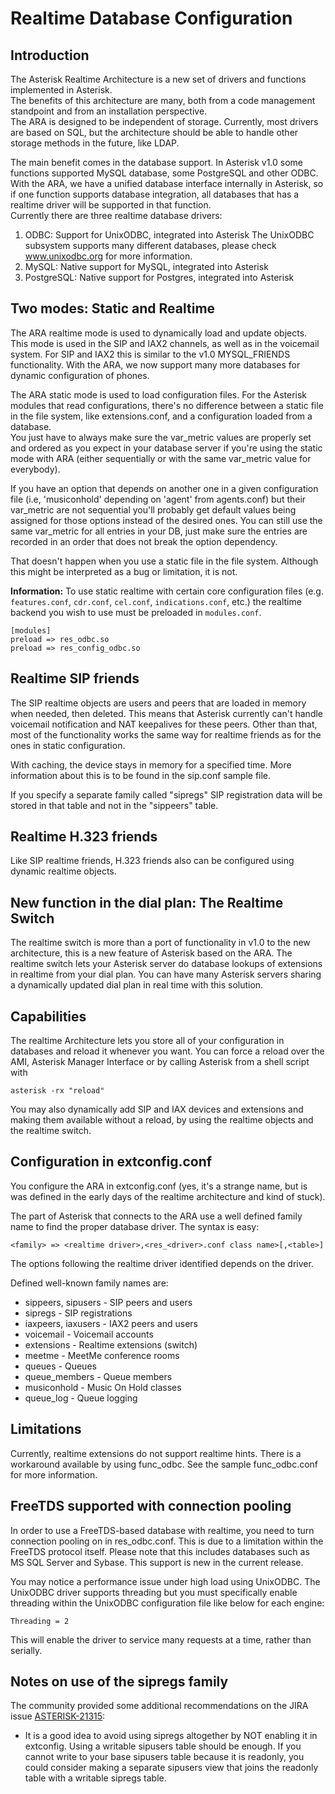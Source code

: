 
# Realtime Database Configuration

## Introduction

The Asterisk Realtime Architecture is a new set of drivers and functions implemented in Asterisk.  
 The benefits of this architecture are many, both from a code management standpoint and from an installation perspective.  
 The ARA is designed to be independent of storage. Currently, most drivers are based on SQL, but the architecture should be able to handle other storage methods in the future, like LDAP.

The main benefit comes in the database support. In Asterisk v1.0 some functions supported MySQL database, some PostgreSQL and other ODBC. With the ARA, we have a unified database interface internally in Asterisk, so if one function supports database integration, all databases that has a realtime driver will be supported in that function.  
 Currently there are three realtime database drivers:

1. ODBC: Support for UnixODBC, integrated into Asterisk The UnixODBC subsystem supports many different databases, please check www.unixodbc.org for more information.
2. MySQL: Native support for MySQL, integrated into Asterisk
3. PostgreSQL: Native support for Postgres, integrated into Asterisk

## Two modes: Static and Realtime

The ARA realtime mode is used to dynamically load and update objects. This mode is used in the SIP and IAX2 channels, as well as in the voicemail system. For SIP and IAX2 this is similar to the v1.0 MYSQL\_FRIENDS functionality. With the ARA, we now support many more databases for dynamic configuration of phones.

The ARA static mode is used to load configuration files. For the Asterisk modules that read configurations, there's no difference between a static file in the file system, like extensions.conf, and a configuration loaded from a database.  
 You just have to always make sure the var\_metric values are properly set and ordered as you expect in your database server if you're using the static mode with ARA (either sequentially or with the same var\_metric value for everybody).

If you have an option that depends on another one in a given configuration file (i.e, 'musiconhold' depending on 'agent' from agents.conf) but their var\_metric are not sequential you'll probably get default values being assigned for those options instead of the desired ones. You can still use the same var\_metric for all entries in your DB, just make sure the entries are recorded in an order that does not break the option dependency.

That doesn't happen when you use a static file in the file system. Although this might be interpreted as a bug or limitation, it is not.


**Information:**  To use static realtime with certain core configuration files (e.g. `features.conf`, `cdr.conf`, `cel.conf`, `indications.conf`, etc.) the realtime backend you wish to use must be preloaded in `modules.conf`.

```
[modules]
preload => res_odbc.so
preload => res_config_odbc.so
```

## Realtime SIP friends

The SIP realtime objects are users and peers that are loaded in memory when needed, then deleted. This means that Asterisk currently can't handle voicemail notification and NAT keepalives for these peers. Other than that, most of the functionality works the same way for realtime friends as for the ones in static configuration.

With caching, the device stays in memory for a specified time. More information about this is to be found in the sip.conf sample file.

If you specify a separate family called "sipregs" SIP registration data will be stored in that table and not in the "sippeers" table.

## Realtime H.323 friends

Like SIP realtime friends, H.323 friends also can be configured using dynamic realtime objects.

## New function in the dial plan: The Realtime Switch

The realtime switch is more than a port of functionality in v1.0 to the new architecture, this is a new feature of Asterisk based on the ARA. The realtime switch lets your Asterisk server do database lookups of extensions in realtime from your dial plan. You can have many Asterisk servers sharing a dynamically updated dial plan in real time with this solution.  


## Capabilities

The realtime Architecture lets you store all of your configuration in databases and reload it whenever you want. You can force a reload over the AMI, Asterisk Manager Interface or by calling Asterisk from a shell script with

```
asterisk -rx "reload"
```

You may also dynamically add SIP and IAX devices and extensions and making them available without a reload, by using the realtime objects and the realtime switch.

## Configuration in extconfig.conf

You configure the ARA in extconfig.conf (yes, it's a strange name, but is was defined in the early days of the realtime architecture and kind of stuck).

The part of Asterisk that connects to the ARA use a well defined family name to find the proper database driver. The syntax is easy:

```
<family> => <realtime driver>,<res_<driver>.conf class name>[,<table>]
```

The options following the realtime driver identified depends on the driver.

Defined well-known family names are:

* sippeers, sipusers - SIP peers and users
* sipregs - SIP registrations
* iaxpeers, iaxusers - IAX2 peers and users
* voicemail - Voicemail accounts
* extensions - Realtime extensions (switch)
* meetme - MeetMe conference rooms
* queues - Queues
* queue\_members - Queue members
* musiconhold - Music On Hold classes
* queue\_log - Queue logging

## Limitations

Currently, realtime extensions do not support realtime hints. There is a workaround available by using func\_odbc. See the sample func\_odbc.conf for more information.

## FreeTDS supported with connection pooling

In order to use a FreeTDS-based database with realtime, you need to turn connection pooling on in res\_odbc.conf. This is due to a limitation within the FreeTDS protocol itself. Please note that this includes databases such as MS SQL Server and Sybase. This support is new in the current release.

You may notice a performance issue under high load using UnixODBC. The UnixODBC driver supports threading but you must specifically enable threading within the UnixODBC configuration file like below for each engine:

```
Threading = 2
```

This will enable the driver to service many requests at a time, rather than serially.

## Notes on use of the sipregs family

The community provided some additional recommendations on the JIRA issue [ASTERISK-21315](https://issues-archive.asterisk.org/ASTERISK-21315):

* It is a good idea to avoid using sipregs altogether by NOT enabling it in extconfig. Using a writable sipusers table should be enough. If you cannot write to your base sipusers table because it is readonly, you could consider making a separate sipusers view that joins the readonly table with a writable sipregs table.
